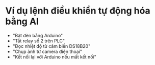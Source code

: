 # Ví dụ lệnh điều khiển tự động hóa bằng AI

- "Bật đèn bằng Arduino"
- "Tắt relay số 2 trên PLC"
- "Đọc nhiệt độ từ cảm biến DS18B20"
- "Chụp ảnh từ camera điện thoại"
- "Kết nối lại với Arduino nếu mất kết nối"
